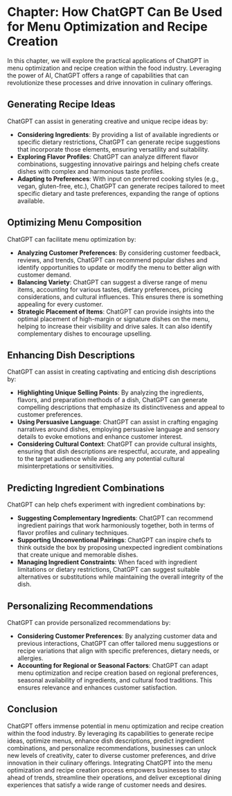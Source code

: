 Chapter: How ChatGPT Can Be Used for Menu Optimization and Recipe Creation
==========================================================================

In this chapter, we will explore the practical applications of ChatGPT in menu optimization and recipe creation within the food industry. Leveraging the power of AI, ChatGPT offers a range of capabilities that can revolutionize these processes and drive innovation in culinary offerings.

Generating Recipe Ideas
-----------------------

ChatGPT can assist in generating creative and unique recipe ideas by:

* **Considering Ingredients**: By providing a list of available ingredients or specific dietary restrictions, ChatGPT can generate recipe suggestions that incorporate those elements, ensuring versatility and suitability.
* **Exploring Flavor Profiles**: ChatGPT can analyze different flavor combinations, suggesting innovative pairings and helping chefs create dishes with complex and harmonious taste profiles.
* **Adapting to Preferences**: With input on preferred cooking styles (e.g., vegan, gluten-free, etc.), ChatGPT can generate recipes tailored to meet specific dietary and taste preferences, expanding the range of options available.

Optimizing Menu Composition
---------------------------

ChatGPT can facilitate menu optimization by:

* **Analyzing Customer Preferences**: By considering customer feedback, reviews, and trends, ChatGPT can recommend popular dishes and identify opportunities to update or modify the menu to better align with customer demand.
* **Balancing Variety**: ChatGPT can suggest a diverse range of menu items, accounting for various tastes, dietary preferences, pricing considerations, and cultural influences. This ensures there is something appealing for every customer.
* **Strategic Placement of Items**: ChatGPT can provide insights into the optimal placement of high-margin or signature dishes on the menu, helping to increase their visibility and drive sales. It can also identify complementary dishes to encourage upselling.

Enhancing Dish Descriptions
---------------------------

ChatGPT can assist in creating captivating and enticing dish descriptions by:

* **Highlighting Unique Selling Points**: By analyzing the ingredients, flavors, and preparation methods of a dish, ChatGPT can generate compelling descriptions that emphasize its distinctiveness and appeal to customer preferences.
* **Using Persuasive Language**: ChatGPT can assist in crafting engaging narratives around dishes, employing persuasive language and sensory details to evoke emotions and enhance customer interest.
* **Considering Cultural Context**: ChatGPT can provide cultural insights, ensuring that dish descriptions are respectful, accurate, and appealing to the target audience while avoiding any potential cultural misinterpretations or sensitivities.

Predicting Ingredient Combinations
----------------------------------

ChatGPT can help chefs experiment with ingredient combinations by:

* **Suggesting Complementary Ingredients**: ChatGPT can recommend ingredient pairings that work harmoniously together, both in terms of flavor profiles and culinary techniques.
* **Supporting Unconventional Pairings**: ChatGPT can inspire chefs to think outside the box by proposing unexpected ingredient combinations that create unique and memorable dishes.
* **Managing Ingredient Constraints**: When faced with ingredient limitations or dietary restrictions, ChatGPT can suggest suitable alternatives or substitutions while maintaining the overall integrity of the dish.

Personalizing Recommendations
-----------------------------

ChatGPT can provide personalized recommendations by:

* **Considering Customer Preferences**: By analyzing customer data and previous interactions, ChatGPT can offer tailored menu suggestions or recipe variations that align with specific preferences, dietary needs, or allergies.
* **Accounting for Regional or Seasonal Factors**: ChatGPT can adapt menu optimization and recipe creation based on regional preferences, seasonal availability of ingredients, and cultural food traditions. This ensures relevance and enhances customer satisfaction.

Conclusion
----------

ChatGPT offers immense potential in menu optimization and recipe creation within the food industry. By leveraging its capabilities to generate recipe ideas, optimize menus, enhance dish descriptions, predict ingredient combinations, and personalize recommendations, businesses can unlock new levels of creativity, cater to diverse customer preferences, and drive innovation in their culinary offerings. Integrating ChatGPT into the menu optimization and recipe creation process empowers businesses to stay ahead of trends, streamline their operations, and deliver exceptional dining experiences that satisfy a wide range of customer needs and desires.
